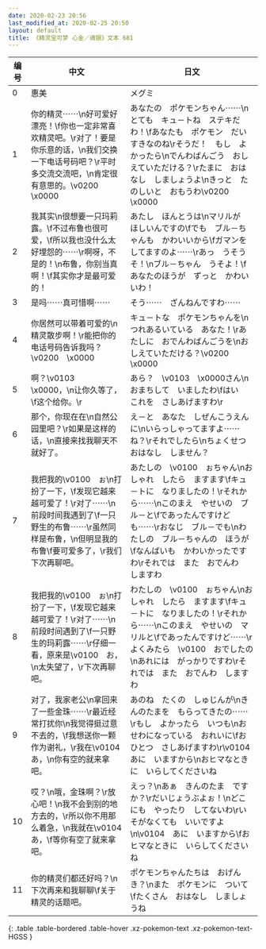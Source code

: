 ```yaml
---
date: 2020-02-23 20:56
last_modified_at: 2020-02-25 20:50
layout: default
title: 《精灵宝可梦 心金／魂银》文本 681
---
```

| 编号 | 中文 | 日文 |
| ---- | ---- | ---- |
| 0 | 惠美 | メグミ |
| 1 | 你的精灵⋯⋯\n好可爱好漂亮！\f你也一定非常喜欢精灵吧。\r对了！要是你乐意的话，\n我们交换一下电话号码吧？\r平时多交流交流吧，\n肯定很有意思的。\v0200　\x0000 | あなたの　ポケモンちゃん⋯⋯\nとても　キュ－トね　ステキだわ！\fあなたも　ポケモン　だいすきなのね\rそうだ！　もし　よかったら\nでんわばんごう　おしえていただける？\rたまに　おはなし　しましょうよ\nきっと　たのしいと　おもうわ\v0200　\x0000 |
| 2 | 我其实\n很想要一只玛莉露。\f不过布鲁也很可爱，\f所以我也没什么太好埋怨的⋯⋯\r啊呀，不是的！\n布鲁，你别当真啊！\f其实你才是最可爱的！ | あたし　ほんとうは\nマリルが　ほしいんですの\fでも　ブル－ちゃんも　かわいいから\fガマンを　してますのよ⋯⋯\rあっ　うそうそ！\nブル－ちゃん　うそよ！\fあなたのほうが　ずっと　かわいいわ！ |
| 3 | 是吗⋯⋯真可惜啊⋯⋯ | そう⋯⋯　ざんねんですわ⋯⋯ |
| 4 | 你居然可以带着可爱的\n精灵散步啊！\r能把你的电话号码告诉我吗？\v0200　\x0000 | キュ－トな　ポケモンちゃんを\nつれあるいている　あなた！\rあたしに　おでんわばんごうを\nおしえていただける？\v0200　\x0000 |
| 5 | 啊？\v0103　\x0000，\n让你久等了，\f这个给你。\r | あら？　\v0103　\x0000さん\nおまちして　いましたわ\fはい　これを　さしあげますわ\r |
| 6 | 那个，你现在在\n自然公园里吧？\r如果是这样的话，\n直接来找我聊天不就好了。 | え－と　あなた　しぜんこうえんに\nいらっしゃってますよ⋯⋯ね？\rそれでしたら\nちょくせつ　おはなし　しません？ |
| 7 | 我把我的\v0100　ぉ\n打扮了一下，\f发现它越来越可爱了！\r对了⋯⋯\n前段时间我遇到了\f一只野生的布鲁⋯⋯\r虽然同样是布鲁，\n但明显我的布鲁\f要可爱多了，\r我们下次再聊吧。 | あたしの　\v0100　ぉちゃん\nおしゃれ　したら　ますます\fキュ－トに　なりましたの！\rそれから⋯⋯\nこのまえ　やせいの　ブル－と\fであったんですけども⋯⋯\rおなじ　ブル－でも\nわたしの　ブル－ちゃんの　ほうが\fなんばいも　かわいかったですわ\rそれでは　また　おでんわ　しますわ |
| 8 | 我把我的\v0100　ぉ\n打扮了一下，\f发现它越来越可爱了！\r对了⋯⋯\n前段时间遇到了\f一只野生的玛莉露⋯⋯\r仔细一看，原来是\v0100　お，\n太失望了，\r下次再聊吧。 | わたしの　\v0100　ぉちゃん\nおしゃれ　したら　ますます\fキュ－トに　なりましたの！\rそれから⋯⋯\nこのまえ　やせいの　マリルと\fであったんですけど⋯⋯\rよくみたら　\v0100　おでしたの\nあれには　がっかりですわ\rそれでは　また　おでんわ　しますわ |
| 9 | 对了，我家老公\n拿回来了一些金珠⋯⋯\r最近经常打扰你\n我觉得挺过意不去的，\f我想送你一颗作为谢礼，\r我在\v0104　あ，\n你有空的就来拿吧。 | あのね　たくの　しゅじんが\nきんのたまを　もらってきたの⋯⋯\rもし　よかったら　いつも\nおせわになっている　おれいに\fおひとつ　さしあげますわ\r\v0104　あに　いますから\nおヒマなときに　いらしてくださいね |
| 10 | 哎？\n哦，金珠啊？\r放心吧！\n我不会到别的地方去的，\r所以你不用那么着急，\n我就在\v0104　あ，\f等你有空了就来拿吧。 | えっ？\nあぁ　きんのたま　ですか？\rだいじょうぶよぉ！\nどこにも　やったり　してないわ\rいそがなくても　いいですよ\n\v0104　あに　いますから\fおヒマなときに　いらしてくださいね |
| 11 | 你的精灵们都还好吗？\n下次再来和我聊聊\f关于精灵的话题吧。 | ポケモンちゃんたちは　おげんき？\nまた　ポケモンに　ついて\fたくさん　おはなし　しましょうね |
{: .table .table-bordered .table-hover .xz-pokemon-text .xz-pokemon-text-HGSS }